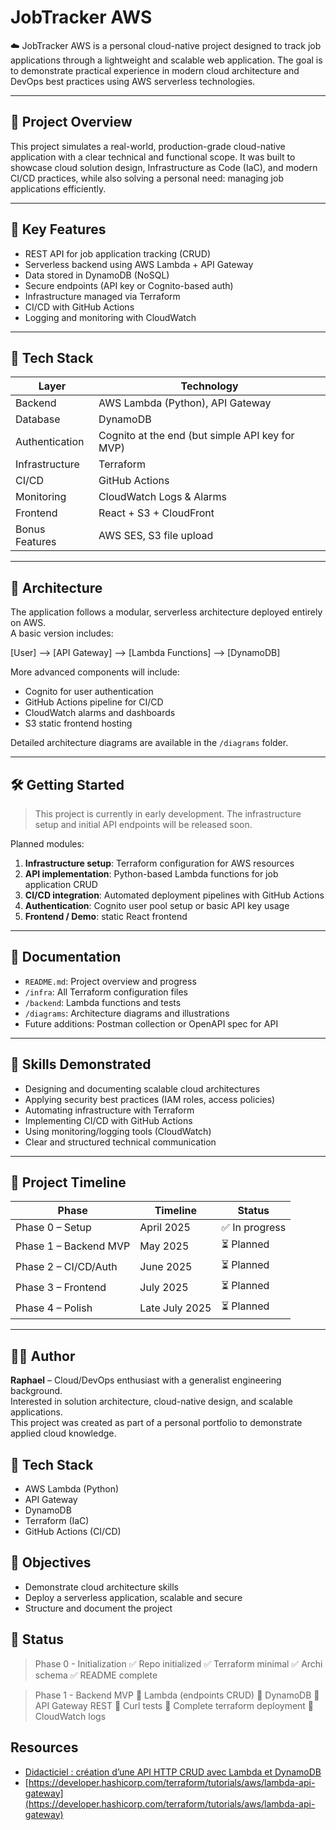 # JobTracker AWS

☁️ JobTracker AWS is a personal cloud-native project designed to track job applications through a lightweight and scalable web application. The goal is to demonstrate practical experience in modern cloud architecture and DevOps best practices using AWS serverless technologies.

---

## 🚀 Project Overview

This project simulates a real-world, production-grade cloud-native application with a clear technical and functional scope. It was built to showcase cloud solution design, Infrastructure as Code (IaC), and modern CI/CD practices, while also solving a personal need: managing job applications efficiently.

---

## 📌 Key Features

- REST API for job application tracking (CRUD)
- Serverless backend using AWS Lambda + API Gateway
- Data stored in DynamoDB (NoSQL)
- Secure endpoints (API key or Cognito-based auth)
- Infrastructure managed via Terraform
- CI/CD with GitHub Actions
- Logging and monitoring with CloudWatch

---

## 🔧 Tech Stack

| Layer            | Technology        |
|------------------|-------------------|
| Backend          | AWS Lambda (Python), API Gateway |
| Database         | DynamoDB          |
| Authentication   | Cognito at the end (but simple API key for MVP) |
| Infrastructure   | Terraform         |
| CI/CD            | GitHub Actions    |
| Monitoring       | CloudWatch Logs & Alarms |
| Frontend         | React + S3 + CloudFront |
| Bonus Features   | AWS SES, S3 file upload |

---

## 📐 Architecture

The application follows a modular, serverless architecture deployed entirely on AWS.  
A basic version includes:

[User] --> [API Gateway] --> [Lambda Functions] --> [DynamoDB]

More advanced components will include:

- Cognito for user authentication
- GitHub Actions pipeline for CI/CD
- CloudWatch alarms and dashboards
- S3 static frontend hosting

Detailed architecture diagrams are available in the `/diagrams` folder.

---

## 🛠️ Getting Started

> This project is currently in early development. The infrastructure setup and initial API endpoints will be released soon.

Planned modules:

1. **Infrastructure setup**: Terraform configuration for AWS resources
2. **API implementation**: Python-based Lambda functions for job application CRUD
3. **CI/CD integration**: Automated deployment pipelines with GitHub Actions
4. **Authentication**: Cognito user pool setup or basic API key usage
5. **Frontend / Demo**: static React frontend

---

## 📄 Documentation

- `README.md`: Project overview and progress
- `/infra`: All Terraform configuration files
- `/backend`: Lambda functions and tests
- `/diagrams`: Architecture diagrams and illustrations
- Future additions: Postman collection or OpenAPI spec for API

---

## 🧠 Skills Demonstrated

- Designing and documenting scalable cloud architectures
- Applying security best practices (IAM roles, access policies)
- Automating infrastructure with Terraform
- Implementing CI/CD with GitHub Actions
- Using monitoring/logging tools (CloudWatch)
- Clear and structured technical communication

---

## 📆 Project Timeline

| Phase                | Timeline        | Status        |
|----------------------|-----------------|---------------|
| Phase 0 – Setup      | April 2025      | ✅ In progress |
| Phase 1 – Backend MVP| May 2025        | ⏳ Planned     |
| Phase 2 – CI/CD/Auth | June 2025       | ⏳ Planned     |
| Phase 3 – Frontend   | July 2025       | ⏳ Planned     |
| Phase 4 – Polish     | Late July 2025  | ⏳ Planned     |

---

## 🙋‍♂️ Author

**Raphael** – Cloud/DevOps enthusiast with a generalist engineering background.  
Interested in solution architecture, cloud-native design, and scalable applications.  
This project was created as part of a personal portfolio to demonstrate applied cloud knowledge.




## 🔧 Tech Stack

- AWS Lambda (Python)
- API Gateway
- DynamoDB
- Terraform (IaC)
- GitHub Actions (CI/CD)

## 🎯 Objectives

- Demonstrate cloud architecture skills
- Deploy a serverless application, scalable and secure
- Structure and document the project 

## 🚧 Status

> Phase 0 - Initialization
> ✅ Repo initialized 
> ✅ Terraform minimal 
> ✅ Archi schema 
> ✅ README complete

> Phase 1 - Backend MVP
> 🔲 Lambda (endpoints CRUD)
> 🔲 DynamoDB
> 🔲 API Gateway REST
> 🔲 Curl tests
> 🔲 Complete terraform deployment
> 🔲 CloudWatch logs

## Resources

- [Didacticiel : création d’une API HTTP CRUD avec Lambda et DynamoDB](https://docs.aws.amazon.com/fr_fr/apigateway/latest/developerguide/http-api-dynamo-db.html#http-api-dynamo-db-create-function)
- [https://developer.hashicorp.com/terraform/tutorials/aws/lambda-api-gateway](https://developer.hashicorp.com/terraform/tutorials/aws/lambda-api-gateway)

